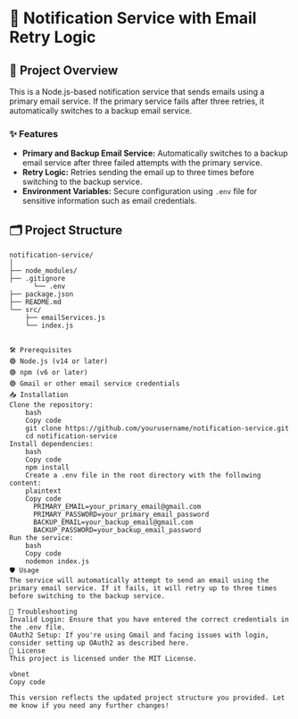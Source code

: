 # 📧 Notification Service with Email Retry Logic

## 🚀 Project Overview
This is a Node.js-based notification service that sends emails using a primary email service. If the primary service fails after three retries, it automatically switches to a backup email service.

### ✨ Features
- **Primary and Backup Email Service:** Automatically switches to a backup email service after three failed attempts with the primary service.
- **Retry Logic:** Retries sending the email up to three times before switching to the backup service.
- **Environment Variables:** Secure configuration using `.env` file for sensitive information such as email credentials.

## 🗂 Project Structure

```plaintext
notification-service/
│
├── node_modules/
├── .gitignore
      └── .env
├── package.json
├── README.md
└── src/
    ├── emailServices.js
    └── index.js


🛠 Prerequisites
🟢 Node.js (v14 or later)
🟢 npm (v6 or later)
🟢 Gmail or other email service credentials
📥 Installation
Clone the repository:
    bash
    Copy code
    git clone https://github.com/yourusername/notification-service.git
    cd notification-service
Install dependencies:
    bash
    Copy code
    npm install
    Create a .env file in the root directory with the following content:
    plaintext
    Copy code
      PRIMARY_EMAIL=your_primary_email@gmail.com
      PRIMARY_PASSWORD=your_primary_email_password
      BACKUP_EMAIL=your_backup_email@gmail.com
      BACKUP_PASSWORD=your_backup_email_password
Run the service:
    bash
    Copy code
    nodemon index.js
🛡 Usage
The service will automatically attempt to send an email using the primary email service. If it fails, it will retry up to three times before switching to the backup service.

🐛 Troubleshooting
Invalid Login: Ensure that you have entered the correct credentials in the .env file.
OAuth2 Setup: If you're using Gmail and facing issues with login, consider setting up OAuth2 as described here.
📄 License
This project is licensed under the MIT License.

vbnet
Copy code

This version reflects the updated project structure you provided. Let me know if you need any further changes!




